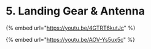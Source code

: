 # 5. Landing Gear & Antenna

{% embed url="https://youtu.be/4GTRT6kutJc" %}



{% embed url="https://youtu.be/AOV-Ys5ux5c" %}
